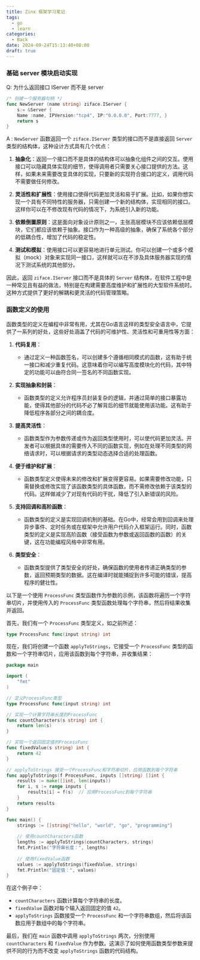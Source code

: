 ```yaml
---
title: Zinx 框架学习笔记
tags:
  - go
  - learn
categories:
  - Back
date: 2024-09-24T15:13:40+08:00
draft: true
---
```

### 基础 server 模块启动实现

Q: 为什么返回接口 IServer 而不是 server

```go
/* 创建一个服务器句柄 */ 
func NewServer (name string) ziface.IServer { 
	s:= &Server {
	Name :name, IPVersion:"tcp4", IP:"0.0.0.0", Port:7777, }
	return s 
}
```

A : `NewServer` 函数返回一个 `ziface.IServer` 类型的接口而不是直接返回 `Server` 类型的结构体，这种设计方式具有几个优点：

1. **抽象化**：返回一个接口而不是具体的结构体可以抽象化组件之间的交互。使用接口可以隐藏具体实现的细节，使得调用者只需要关心接口提供的方法。这样，如果未来需要改变具体的实现，只要新的实现符合接口的定义，调用代码不需要做任何修改。
    
2. **灵活性和扩展性**：使用接口使得代码更加灵活和易于扩展。比如，如果你想实现一个具有不同特性的服务器，只需创建一个新的结构体，实现相同的接口。这样你可以在不修改现有代码的情况下，为系统引入新的功能。
    
3. **依赖倒置原则**：这是面向对象设计原则之一，主张高层模块不应该依赖低层模块，它们都应该依赖于抽象。接口作为一种高级的抽象，确保了系统各个部分的低耦合性，增加了代码的稳定性。
    
4. **测试和模拟**：使用接口可以更容易地进行单元测试。你可以创建一个或多个模拟（mock）对象来实现同一接口，这样就可以在不涉及具体服务器实现的情况下测试系统的其他部分。
    

因此，返回 `ziface.IServer` 接口而不是具体的 `Server` 结构体，在软件工程中是一种常见且有益的做法，特别是在构建需要高度维护和扩展性的大型软件系统时。这种方式提供了更好的解耦和更灵活的代码管理策略。

### 函数定义的使用

函数类型的定义在编程中非常有用，尤其在Go语言这样的类型安全语言中，它提供了一系列的好处，这些好处涵盖了代码的可维护性、灵活性和可重用性等方面：

1. **代码复用**：
    
    - 通过定义一种函数签名，可以创建多个遵循相同模式的函数，这有助于统一接口和减少重复代码。这意味着你可以编写高度模块化的代码，其中特定的功能可以由符合同一签名的不同函数实现。
2. **实现抽象和封装**：
    
    - 函数类型的定义允许程序员封装复杂的逻辑，并通过简单的接口暴露功能，使得其他部分的代码不必了解背后的细节就能使用该功能。这有助于降低程序各部分之间的耦合度。
3. **提高灵活性**：
    
    - 函数类型作为参数传递或作为返回类型使用时，可以使代码更加灵活。开发者可以根据具体的需要传入不同的函数实现，例如在处理不同类型的网络请求时，可以根据请求的类型动态选择合适的处理函数。
4. **便于维护和扩展**：
    
    - 函数类型定义使得未来的修改和扩展变得更容易。如果需要修改功能，只需替换或修改实现了该函数类型的具体函数，而不需修改依赖于该类型的代码。这样做减少了对现有代码的干扰，降低了引入新错误的风险。
5. **支持回调和高阶函数**：
    
    - 函数类型的定义是实现回调机制的基础。在Go中，经常会用到回调来处理异步事件、定时任务或在框架中允许用户代码介入框架运行。同时，函数类型的定义是实现高阶函数（接受函数为参数或返回函数的函数）的关键，这在功能编程风格中非常有用。
6. **类型安全**：
    
    - 函数类型提供了类型安全的好处，确保函数的使用者传递正确类型的参数，返回预期类型的数据。这在编译时就能捕捉到许多可能的错误，提高程序的健壮性。

以下是一个使用 `ProcessFunc` 类型函数作为参数的示例，该函数将遍历一个字符串切片，并使用传入的 `ProcessFunc` 类型函数处理每个字符串，然后将结果收集并返回。

首先，我们有一个 `ProcessFunc` 类型定义，如之前所述：

```go
type ProcessFunc func(input string) int
```

现在，我们将创建一个函数 `applyToStrings`，它接受一个 `ProcessFunc` 类型的函数和一个字符串切片，应用该函数到每个字符串，并收集结果：

```go
package main

import (
    "fmt"
)

// 定义ProcessFunc类型
type ProcessFunc func(input string) int

// 实现一个计算字符串长度的ProcessFunc
func countCharacters(s string) int {
    return len(s)
}

// 实现一个返回固定值的ProcessFunc
func fixedValue(s string) int {
    return 42
}

// applyToStrings 接受一个ProcessFunc和字符串切片，应用函数到每个字符串
func applyToStrings(f ProcessFunc, inputs []string) []int {
    results := make([]int, len(inputs))
    for i, s := range inputs {
        results[i] = f(s)  // 应用ProcessFunc到每个字符串
    }
    return results
}

func main() {
    strings := []string{"hello", "world", "go", "programming"}
    
    // 使用countCharacters函数
    lengths := applyToStrings(countCharacters, strings)
    fmt.Println("字符串长度：", lengths)
    
    // 使用fixedValue函数
    values := applyToStrings(fixedValue, strings)
    fmt.Println("固定值：", values)
}

```

在这个例子中：

- `countCharacters` 函数计算每个字符串的长度。
- `fixedValue` 函数对每个输入返回固定的值 `42`。
- `applyToStrings` 函数接受一个 `ProcessFunc` 和一个字符串数组，然后将该函数应用于数组中的每个字符串。

最后，我们在 `main` 函数中调用 `applyToStrings` 两次，分别使用 `countCharacters` 和 `fixedValue` 作为参数。这演示了如何使用函数类型参数来提供不同的行为而不改变 `applyToStrings` 函数的代码结构。